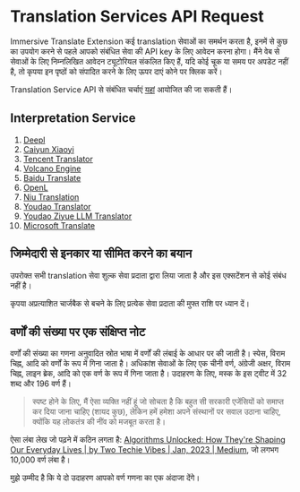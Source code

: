 # Translation Services API Request

Immersive Translate Extension कई translation सेवाओं का समर्थन करता है, इनमें से कुछ का उपयोग करने से पहले आपको संबंधित सेवा की API key के लिए आवेदन करना होगा। मैंने वेब से सेवाओं के लिए निम्नलिखित आवेदन ट्यूटोरियल संकलित किए हैं, यदि कोई चूक या समय पर अपडेट नहीं है, तो कृपया इन पृष्ठों को संपादित करने के लिए ऊपर दाएं कोने पर क्लिक करें।

Translation Service API से संबंधित चर्चाएं [यहां](https://github.com/immersive-translate/immersive-translate/issues/137) आयोजित की जा सकती हैं।

## Interpretation Service

1. [Deepl](./services/deepL.md)
2. [Caiyun Xiaoyi](./services/caiyun.md)
3. [Tencent Translator](./services/tencent.md)
4. [Volcano Engine](./services/volcano.md)
5. [Baidu Translate](./services/baidu.md)
6. [OpenL](./services/openL.md)
7. [Niu Translation](./services/niu.md)
8. [Youdao Translator](./services/youdao.md)
9. [Youdao Ziyue LLM Translator](./services/youdao-ziyue.md)
10. [Microsoft Translate](./services/azure.md)

## जिम्मेदारी से इनकार या सीमित करने का बयान

उपरोक्त सभी translation सेवा शुल्क सेवा प्रदाता द्वारा लिया जाता है और इस एक्सटेंशन से कोई संबंध नहीं है।

कृपया अप्रत्याशित चार्जबैक से बचने के लिए प्रत्येक सेवा प्रदाता की मुफ्त राशि पर ध्यान दें।

## वर्णों की संख्या पर एक संक्षिप्त नोट

वर्णों की संख्या का गणना अनुवादित स्रोत भाषा में वर्णों की लंबाई के आधार पर की जाती है। स्पेस, विराम चिह्न, आदि को वर्णों के रूप में गिना जाता है। अधिकांश सेवाओं के लिए एक चीनी वर्ण, अंग्रेजी अक्षर, विराम चिह्न, लाइन ब्रेक, आदि को एक वर्ण के रूप में गिना जाता है। उदाहरण के लिए, मस्क के इस ट्वीट में 32 शब्द और 196 वर्ण हैं।

> स्पष्ट होने के लिए, मैं ऐसा व्यक्ति नहीं हूं जो सोचता है कि बहुत सी सरकारी एजेंसियों को समाप्त कर दिया जाना चाहिए (शायद कुछ), लेकिन हमें हमेशा अपने संस्थानों पर सवाल उठाना चाहिए, क्योंकि यह लोकतंत्र की नींव को मजबूत करता है।

ऐसा लंबा लेख जो पढ़ने में कठिन लगता है: [Algorithms Unlocked: How They're Shaping Our Everyday Lives | by Two Techie Vibes | Jan, 2023 | Medium](https://twotechievibes.medium.com/algorithms-unlocked-how-they're-shaping-our-everyday-lives-6261fa1dbad), जो लगभग 10,000 वर्ण लंबा है।

मुझे उम्मीद है कि ये दो उदाहरण आपको वर्ण गणना का एक अंदाजा देंगे।